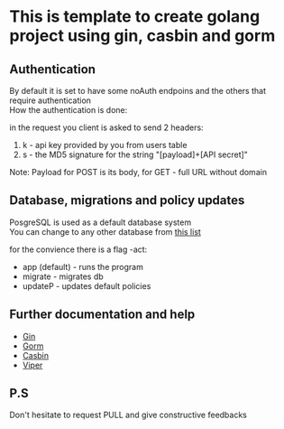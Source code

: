 # This is template to create golang project using gin, casbin and gorm

## Authentication

By default it is set to have some noAuth endpoins and the others that require authentication<br>
How the authentication is done:<br>

in the request you client is asked to send 2 headers:
1. k - api key provided by you from users table
2. s - the MD5 signature for the string "[payload]+[API secret]"

Note: Payload for POST is its body, for GET - full URL without domain

## Database, migrations and policy updates
PosgreSQL is used as a default database system<br>
You can change to any other database from [this list](https://gorm.io/docs/connecting_to_the_database.html)

for the convience there is a flag -act:
 - app (default) - runs the program
 - migrate - migrates db
 - updateP - updates default policies

## Further documentation and help
 - [Gin](https://gin-gonic.com/docs/)
 - [Gorm](https://gorm.io/docs/index.html)
 - [Casbin](https://casbin.org/docs/en/overview)
 - [Viper](https://github.com/spf13/viper)

## P.S

Don't hesitate to request PULL and give constructive feedbacks

